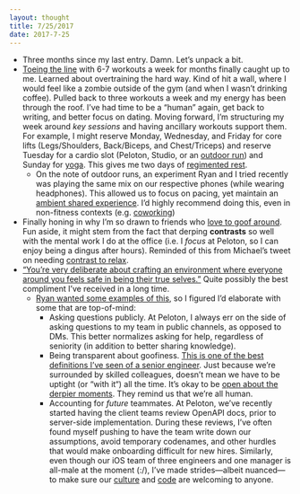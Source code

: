 ```yaml
---
layout: thought
title: 7/25/2017
date: 2017-7-25
---
```


- Three months since my last entry. Damn. Let’s unpack a bit.
- [Toeing the line](https://twitter.com/jasdev/status/888200077046624256) with 6-7 workouts a week for months finally caught up to me. Learned about overtraining the hard way. Kind of hit a wall, where I would feel like a zombie outside of the gym (and when I wasn’t drinking coffee). Pulled back to three workouts a week and my energy has been through the roof. I’ve had time to be a “human” again, get back to writing, and better focus on dating. Moving forward, I’m structuring my week around _key sessions_ and having ancillary workouts support them. For example, I might reserve Monday, Wednesday, and Friday for core lifts (Legs/Shoulders, Back/Biceps, and Chest/Triceps) and reserve Tuesday for a cardio slot (Peloton, Studio, or an [outdoor run](https://twitter.com/jasdev/status/882764346505474049)) and Sunday for [yoga](https://twitter.com/jasdev/status/879884343933587461). This gives me two days of [regimented rest](/moving-too-fast).
    - On the note of outdoor runs, an experiment Ryan and I tried recently was playing the same mix on our respective phones (while wearing headphones). This allowed us to focus on pacing, yet maintain an [ambient shared experience](https://twitter.com/naval/status/823072721625956352). I’d highly recommend doing this, even in non-fitness contexts (e.g. [coworking](https://twitter.com/jasdev/status/800469476600909824))
- Finally honing in why I’m so drawn to friends who [love to goof around](/thoughts/2016-12-6). Fun aside, it might stem from the fact that derping **contrasts** so well with the mental work I do at the office (i.e. I _focus_ at Peloton, so I can enjoy being a dingus after hours). Reminded of this from Michael’s tweet on needing [contrast to relax](https://twitter.com/Roi_Eddie/status/842030132944613377).
- [“You’re very deliberate about crafting an environment where everyone around you feels safe in being their true selves.”](https://twitter.com/jasdev/status/888043299554160645) Quite possibly the best compliment I’ve received in a long time.
    - [Ryan wanted some examples of this](https://twitter.com/ryan_nayr_/status/888158199701848064), so I figured I’d elaborate with some that are top-of-mind:
        - Asking questions publicly. At Peloton, I always err on the side of asking questions to my team in public channels, as opposed to DMs. This better normalizes asking for help, regardless of seniority (in addition to better sharing knowledge).
        - Being transparent about goofiness. [This is one of the best definitions I’ve seen of a senior engineer](https://twitter.com/jasdev/status/870339296649248768). Just because we’re surrounded by skilled colleagues, doesn’t mean we have to be uptight (or “with it“) all the time. It’s okay to be [open about the derpier moments](https://twitter.com/iano/status/870333996366016515). They remind us that we’re all human.
        - Accounting for _future_ teammates. At Peloton, we’ve recently started having the client teams review OpenAPI docs, prior to server-side implementation. During these reviews, I’ve often found myself pushing to have the team write down our assumptions, avoid temporary codenames, and other hurdles that would make onboarding difficult for new hires. Similarly, even though our iOS team of three engineers and one manager is all-male at the moment (:/), I’ve made strides—albeit nuanced—to make sure our [culture](https://twitter.com/jasdev/status/849648790307037185) and [code](https://twitter.com/jasdev/status/883349603508211713) are welcoming to anyone.
